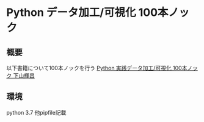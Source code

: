 # Python データ加工/可視化 100本ノック

## 概要
以下書籍について100本ノックを行う
[Python 実践データ加工/可視化 100本ノック   下山輝昌]( https://www.amazon.co.jp/dp/4798064394/ref=cm_sw_r_tw_dp_PN68RAQDRMYZVEYNW87Q?_encoding=UTF8&psc=1)

## 環境
python 3.7
他pipfile記載